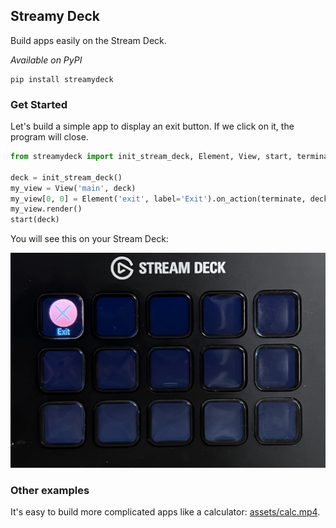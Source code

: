 ## Streamy Deck

Build apps easily on the Stream Deck.

*Available on PyPI*

```
pip install streamydeck
```

### Get Started

Let's build a simple app to display an exit button. If we click on it, the program will close.

```python
from streamydeck import init_stream_deck, Element, View, start, terminate

deck = init_stream_deck()
my_view = View('main', deck)
my_view[0, 0] = Element('exit', label='Exit').on_action(terminate, deck)
my_view.render()
start(deck)
```

You will see this on your Stream Deck:

<img src="assets/exit.jpg"></img>

### Other examples

It's easy to build more complicated apps like a calculator: [assets/calc.mp4](assets/calc.mp4).
